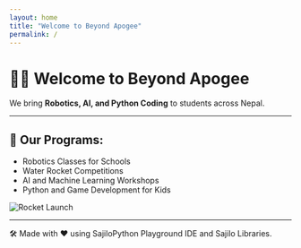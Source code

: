 ```yaml
---
layout: home
title: "Welcome to Beyond Apogee"
permalink: /
---
```


# 👩‍🚀 Welcome to Beyond Apogee

We bring **Robotics, AI, and Python Coding** to students across Nepal.

---

## 🎉 Our Programs:
- Robotics Classes for Schools
- Water Rocket Competitions
- AI and Machine Learning Workshops
- Python and Game Development for Kids

![Rocket Launch](/assets/img/rocket-launch.jpg)

---

🛠️ Made with ❤️ using SajiloPython Playground IDE and Sajilo Libraries.
